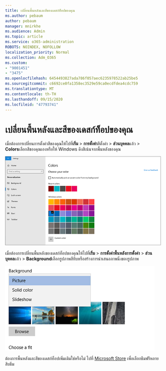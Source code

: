 ```yaml
---
title: เปลี่ยนพื้นหลังและสีของเดสก์ท็อปของคุณ
ms.author: pebaum
author: pebaum
manager: mnirkhe
ms.audience: Admin
ms.topic: article
ms.service: o365-administration
ROBOTS: NOINDEX, NOFOLLOW
localization_priority: Normal
ms.collection: Adm_O365
ms.custom:
- "9001451"
- "3475"
ms.openlocfilehash: 6454493827ada786f057aec6235978522ab25be5
ms.sourcegitcommit: c6692ce0fa1358ec3529e59ca0ecdfdea4cdc759
ms.translationtype: MT
ms.contentlocale: th-TH
ms.lasthandoff: 09/15/2020
ms.locfileid: "47793741"
---
```

# <a name="change-your-desktop-background-and-colors"></a>เปลี่ยนพื้นหลังและสีของเดสก์ท็อปของคุณ

เมื่อต้องการเปลี่ยนการตั้งค่าสีของคุณให้ไปที่**เริ่ม**  >  **การตั้งค่า**สีตั้งค่า  >  **ส่วนบุคคล**แล้ว  >  **Colors**เลือกสีของคุณเองหรือให้ Windows ดึงสีเน้นจากพื้นหลังของคุณ

![ปรับสีของคุณให้เป็นแบบส่วนตัวใน Windows](media/windows-personalization-colors.png)

เมื่อต้องการเปลี่ยนพื้นหลังของเดสก์ท็อปของคุณให้ไปที่**เริ่ม**  >  **การตั้งค่าพื้นหลังการตั้งค่า**  >  **ส่วนบุคคล**แล้ว  >  **Background**เลือกรูปภาพสีทึบหรือสร้างการนำเสนอภาพนิ่งของรูปภาพ 

![เปลี่ยนพื้นหลังของเดสก์ท็อป Windows ของคุณ](media/windows-desktop-background.png)

ต้องการพื้นหลังและสีของเดสก์ท็อปเพิ่มเติมใช่หรือไม่ ไปที่ [Microsoft Store](https://www.microsoft.com/store/collections/windowsthemes) เพื่อเลือกธีมฟรีหลายสิบธีม
